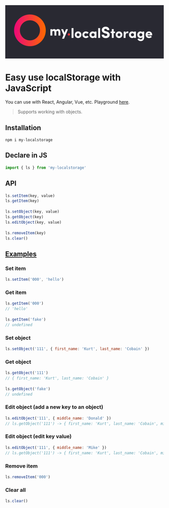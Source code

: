 <img src="https://raw.githubusercontent.com/heysafronov/my-localstorage/main/logo/my-localstorage.png">

# Easy use localStorage with JavaScript

You can use with React, Angular, Vue, etc. Playground [here](https://codesandbox.io/s/my-localstorage-drzxj).

> Supports working with objects.

## Installation
```
npm i my-localstorage
```

## Declare in JS
```js
import { ls } from 'my-localstorage'
```

## API
```js
ls.setItem(key, value)
ls.getItem(key)

ls.setObject(key, value)
ls.getObject(key)
ls.editObject(key, value)

ls.removeItem(key)
ls.clear()
```

## [Examples](https://www.npmjs.com/package/my-localstorage)

### Set item
```js
ls.setItem('000', 'hello')
```

### Get item
```js
ls.getItem('000')
// 'hello'

ls.getItem('fake')
// undefined
```

### Set object
```js
ls.setObject('111', { first_name: 'Kurt', last_name: 'Cobain' })
```


### Get object
```js
ls.getObject('111')
// { first_name: 'Kurt', last_name: 'Cobain' }

ls.getObject('fake')
// undefined
```

### Edit object (add a new key to an object)
```js
ls.editObject('111', { middle_name: 'Donald' })
// ls.getObject('111') -> { first_name: 'Kurt', last_name: 'Cobain', middle_name: 'Donald' }
```

### Edit object (edit key value)
```js
ls.editObject('111', { middle_name: 'Mike' })
// ls.getObject('111') -> { first_name: 'Kurt', last_name: 'Cobain', middle_name: 'Mike' }
```

### Remove item
```js
ls.removeItem('000')
```

### Clear all
```js
ls.clear()
```
